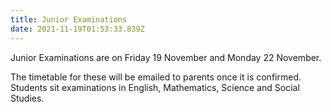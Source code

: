 ```yaml
---
title: Junior Examinations
date: 2021-11-19T01:53:33.839Z
---
```

Junior Examinations are on Friday 19 November and Monday 22 November.

The timetable for these will be emailed to parents once it is confirmed. Students sit examinations in English, Mathematics, Science and Social Studies.
